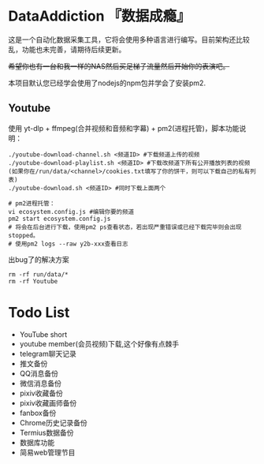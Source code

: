 # DataAddiction 『数据成瘾』
这是一个自动化数据采集工具，它将会使用多种语言进行编写。目前架构还比较乱，功能也未完善，请期待后续更新。

~~希望你也有一台和我一样的NAS然后买足梯子流量然后开始你的表演吧。~~

本项目默认您已经学会使用了nodejs的npm包并学会了安装pm2.

## Youtube
使用 yt-dlp + ffmpeg(合并视频和音频和字幕) + pm2(进程托管)，脚本功能说明：
```shell
./youtube-download-channel.sh <频道ID> #下载频道上传的视频
./youtube-download-playlist.sh <频道ID> #下载改频道下所有公开播放列表的视频(如果你在/run/data/<channel>/cookies.txt填写了你的饼干，则可以下载自己的私有列表)
./youtube-download.sh <频道ID> #同时下载上面两个

# pm2进程托管：
vi ecosystem.config.js #编辑你要的频道
pm2 start ecosystem.config.js
# 将会在后台进行下载，使用pm2 ps查看状态，若出现严重错误或已经下载完毕则会出现stopped。
# 使用pm2 logs --raw y2b-xxx查看日志
```
出bug了的解决方案
```shell
rm -rf run/data/*
rm -rf Youtube
```
# Todo List
- YouTube short
- youtube member(会员视频)下载,这个好像有点棘手
- telegram聊天记录
- 推文备份
- QQ消息备份
- 微信消息备份
- pixiv收藏备份
- pixiv收藏画师备份
- fanbox备份
- Chrome历史记录备份
- Termius数据备份
- 数据库功能
- 简易web管理节目
